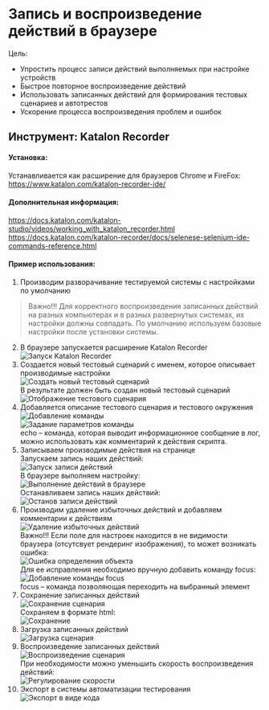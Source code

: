 # Запись и воспроизведение действий в браузере

Цель: 
- Упростить процесс записи действий выполняемых при настройке устройств  
- Быстрое повторное воспроизведение действий  
- Использовать записанных действий для формирования тестовых сценариев и автотрестов  
- Ускорение процесса воспроизведения проблем и ошибок  

## Инструмент: Katalon Recorder  
#### Установка:
Устанавливается как расширение для браузеров Chrome и FireFox: https://www.katalon.com/katalon-recorder-ide/
#### Дополнительная информация:
https://docs.katalon.com/katalon-studio/videos/working_with_katalon_recorder.html  
https://docs.katalon.com/katalon-recorder/docs/selenese-selenium-ide-commands-reference.html  
#### Пример использования:
1. Производим разворачивание тестируемой системы с настройками по умолчанию  
> Важно!!! Для корректного воспроизведения записанных действий на разных компьютерах и в разных развернутых системах, их настройки должны совпадать. По умолчанию используем базовые настройки после установки системы.  
>
2. В браузере запускается расширение Katalon Recorder  
![Запуск Katalon Recorder](./img/KR1.jpg)  
3. Создается новый тестовый сценарий с именем, которое описывает производимые настройки  
![Создать новый тестовый сценарий](./img/KR2.jpg)  
В результате должен быть создан новый тестовый сценарий  
![Отображение тестового сценария](./img/KR3.jpg)  
4. Добавляется описание тестового сценария и тестового окружения  
![Добавление команды](./img/KR4.jpg)  
![Задание параметров команды](./img/KR5.jpg)  
echo – команда, которая выводит информационное сообщение в лог, можно использовать как комментарий к действия скрипта.  
5. Записываем производимые действия на странице  
Запускаем запись наших действий:  
![Запуск записи действий](./img/KR6.jpg)  
В браузере выполняем настройку:  
![Выполнение действий в браузере](./img/KR7.jpg)  
Останавливаем запись наших действий:  
![Останов записи действий](./img/KR8.jpg)  
6. Производим удаление избыточных действий и добавляем комментарии к действиям  
![Удаление избыточных действий](./img/KR9.jpg)  
Важно!!! Если поле для настроек находится в не видимости браузера (отсутсвует рендеринг изображения), то может возникать ошибка:  
![Ошибка определения объекта](./img/KR10.jpg)  
Для ее исправления необходимо вручную добавить команду focus:  
![Добавление команды focus](./img/KR11.jpg)  
focus – команда позволяющая переходить на выбранный элемент  
7. Сохранение записанных действий  
![Сохранение сценария](./img/KR12.jpg)  
Сохраняем в формате html:  
![Сохранение](./img/KR13.jpg)  
8. Загрузка записанных действий    
![Загрузка сценария](./img/KR14.jpg)  
9. Воспроизведение записанных действий  
![Воспроизведение сценария](./img/KR15.jpg)  
При необходимости можно уменьшить скорость воспроизведения действий:  
![Регулирование скорости](./img/KR16.jpg)  
10. Экспорт в системы автоматизации тестирования    
![Экспорт в виде кода](./img/KR17.jpg)  
